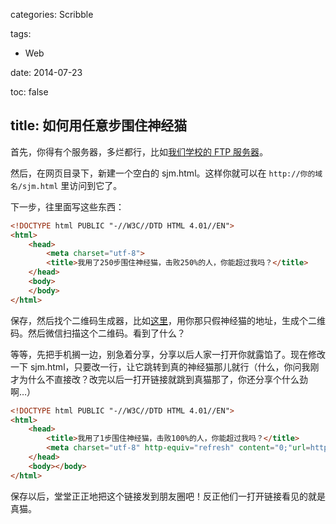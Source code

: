 categories: Scribble

tags:

- Web

date: 2014-07-23

toc: false

title: 如何用任意步围住神经猫
---

首先，你得有个服务器，多烂都行，比如[我们学校的 FTP 服务器](http://home.ustc.edu.cn)。

然后，在网页目录下，新建一个空白的 sjm.html。这样你就可以在 `http://你的域名/sjm.html` 里访问到它了。

下一步，往里面写这些东西：

<!--more-->

``` html
<!DOCTYPE html PUBLIC "-//W3C//DTD HTML 4.01//EN">
<html>
    <head>
        <meta charset="utf-8">
        <title>我用了250步围住神经猫，击败250%的人，你能超过我吗？</title>
    </head>
    <body>
    </body>
</html>
```

保存，然后找个二维码生成器，比如[这里](http://cli.im)，用你那只假神经猫的地址，生成个二维码。然后微信扫描这个二维码。看到了什么？

等等，先把手机搁一边，别急着分享，分享以后人家一打开你就露馅了。现在修改一下 sjm.html，只要改一行，让它跳转到真的神经猫那儿就行（什么，你问我刚才为什么不直接改？改完以后一打开链接就跳到真猫那了，你还分享个什么劲啊…）

``` html
<!DOCTYPE html PUBLIC "-//W3C//DTD HTML 4.01//EN">
<html>
    <head>
        <title>我用了1步围住神经猫，击败100%的人，你能超过我吗？</title>
        <meta charset="utf-8" http-equiv="refresh" content="0;"url=http://1251001823.cdn.myqcloud.com/1251001823/wechat/sjm/launcher?from=timeline&isappinstalled=0>
    </head>
    <body></body>
</html>
```

保存以后，堂堂正正地把这个链接发到朋友圈吧！反正他们一打开链接看见的就是真猫。
